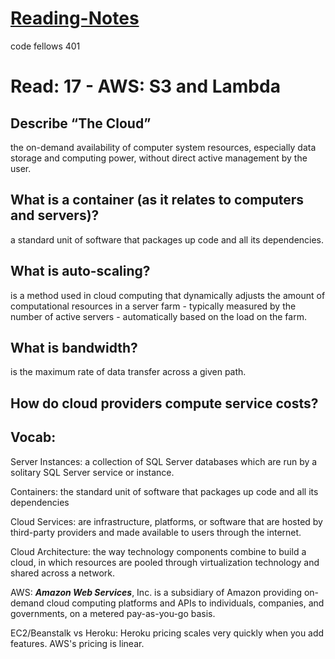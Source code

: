 # [Reading-Notes](https://alsosteve.github.io/reading-notes/)
code fellows 401

# Read: 17 - AWS: S3 and Lambda

## Describe “The Cloud”
the on-demand availability of computer system resources, especially data storage and computing power, without direct active management by the user.

## What is a container (as it relates to computers and servers)?
a standard unit of software that packages up code and all its dependencies.

## What is auto-scaling?
is a method used in cloud computing that dynamically adjusts the amount of computational resources in a server farm - typically measured by the number of active servers - automatically based on the load on the farm.

## What is bandwidth?
is the maximum rate of data transfer across a given path.

## How do cloud providers compute service costs?

## Vocab:

Server Instances: a collection of SQL Server databases which are run by a solitary SQL Server service or instance.

Containers: the standard unit of software that packages up code and all its dependencies

Cloud Services: are infrastructure, platforms, or software that are hosted by third-party providers and made available to users through the internet. 

Cloud Architecture: the way technology components combine to build a cloud, in which resources are pooled through virtualization technology and shared across a network.

AWS: **_Amazon Web Services_**, Inc. is a subsidiary of Amazon providing on-demand cloud computing platforms and APIs to individuals, companies, and governments, on a metered pay-as-you-go basis.

EC2/Beanstalk vs Heroku: Heroku pricing scales very quickly when you add features. AWS's pricing is linear.